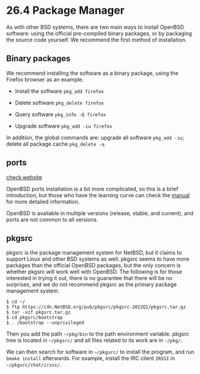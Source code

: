 # 26.4 Package Manager

As with other BSD systems, there are two main ways to install OpenBSD software: using the official pre-compiled binary packages, or by packaging the source code yourself. We recommend the first method of installation.

## Binary packages

We recommend installing the software as a binary package, using the Firefox browser as an example.

- Install the software `pkg_add firefox`

- Delete software `pkg_delete firefox`

- Query software `pkg_info -Q firefox`

- Upgrade software `pkg_add -iu firefox`

In addition, the global commands are: upgrade all software `pkg_add -iu`; delete all package cache `pkg_delete -a`.

## ports 

[check website](https://openports.se/)

OpenBSD ports installation is a bit more complicated, so this is a brief introduction, but those who have the learning curve can check the [manual](https://www.openbsd.org/faq/ports/ports.html) for more detailed information.

OpenBSD is available in multiple versions (release, stable, and current), and ports are not common to all versions.

## pkgsrc

pkgsrc is the package management system for NetBSD, but it claims to support Linux and other BSD systems as well. pkgsrc seems to have more packages than the official OpenBSD packages, but the only concern is whether pkgsrc will work well with OpenBSD. The following is for those interested in trying it out, there is no guarantee that there will be no surprises, and we do not recommend pkgsrc as the primary package management system.

```
$ cd ~/
$ ftp https://cdn.NetBSD.org/pub/pkgsrc/pkgsrc-2022Q1/pkgsrc.tar.gz
$ tar -xzf pkgsrc.tar.gz
$ cd pkgsrc/bootstrap
$ . /bootstrap --unprivileged
```

Then you add the path `~/pkg/bin` to the path environment variable. pkgsrc tree is located in `~/pkgsrc/` and all files related to its work are in `~/pkg/`.

We can then search for software in `~/pkgsrc/` to install the program, and run `bmake install` afterwards. For example, install the IRC client `IRSSI` in `~/pkgsrc/chat/irssi/`.
